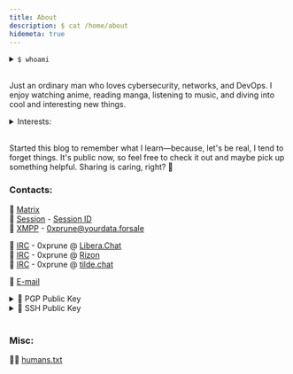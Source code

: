 ```yaml
---
title: About
description: $ cat /home/about
hidemeta: true
---
```

<details>
<summary> <code>$ whoami</code> </summary>
Hi! I'm <code>echo 'RWt5IEphbnVhcnRh' | base64 --decode</code> 👋
</details><br>

Just an ordinary man who loves cybersecurity, networks, and DevOps. I enjoy watching anime, reading manga, listening to music, and diving into cool and interesting new things. 

<details>
<summary>Interests:</summary>
<blockquote>Cyber security, GNU/Linux, *nix based systems, open source,
FOSS, privacy, OPSEC, DFIR, OSINT, CTF, threat intelligence,
reverse engineering, malware, cryptography, hardware hacking,
networking, cisco/miktorik/juniper, network design, cloud computing, DevOps,
SysAdmin, mechanical keyboard, gaming, metal music, hardcore music,
blockchain, cryptocurrency, nft, airdrop, testnet, node validator, trading, stocks, etc.</blockquote>
</details><br>

Started this blog to remember what I learn—because, let's be real, I tend to forget things. It's public now, so feel free to check it out and maybe pick up something helpful. Sharing is caring, right? 💜
<br>

### Contacts:

💬 [Matrix](https://matrix.to/#/@0xprune:matrix.org "@0xprune:matrix.org")<br>
💬 [Session](https://getsession.org/) - [Session ID](/session.txt "Session ID: 055b210e9f97217abf1872ed98af29640d9f5194847352975a6e9a3ea301683602")<br>
💬 [XMPP](https://en.wikipedia.org/wiki/XMPP "XMPP @ Wikipedia") - [0xprune@yourdata.forsale](xmpp:0xprune@yourdata.forsale)

📡 [IRC](https://en.wikipedia.org/wiki/Internet_Relay_Chat "IRC @ Wikipedia") - 0xprune @ [Libera.Chat](https://libera.chat/)<br>
📡 [IRC](https://en.wikipedia.org/wiki/Internet_Relay_Chat "IRC @ Wikipedia") - 0xprune @ [Rizon](https://www.rizon.net/)<br>
📡 [IRC](https://en.wikipedia.org/wiki/Internet_Relay_Chat "IRC @ Wikipedia") - 0xprune @ [tilde.chat](https://tilde.chat/)<br>

📧 [E-mail](mailto:ekyjanuarta@outlook.com)

<details>
<summary> 🔑 PGP Public Key </summary>

```shell
curl -sL https://0xprune.xyz/pgp | gpg --import

# Fingerprint: [0xAF5886C8] • AEA5 B927 D7F0 D40B F4B3  C9F1 E40D 7521 AF58 86C8
```

[pgp.txt](/pgp.txt)
</details>

<details>
<summary> 🔑 SSH Public Key </summary>

```shell
curl -sL https://0xprune.dev/ssh | tee -a ~/.ssh/authorized_keys

# Fingerprint: SHA256:YKI6/LnbFucIdfWFj8kT5i+r5ugMbyNj4lUW/UFRi5w
```

[ssh.txt](/ssh.txt)
</details>

<br>

### Misc:

👨‍💻 [humans.txt](/humans.txt)
<br>

<script type="text/javascript">['contextmenu', 'selectstart'].forEach((e) => {
        document.addEventListener(e, (e) => e.preventDefault());
      });
      function ctrlShiftKey(e, keyCode) {
        return e.ctrlKey && e.shiftKey && e.keyCode === keyCode.charCodeAt(0);
      }
      document.onkeydown = (e) => {
        if (
          event.keyCode === 123 ||
          ctrlShiftKey(e, 'I') ||
          ctrlShiftKey(e, 'J') ||
          ctrlShiftKey(e, 'C') ||
          (e.ctrlKey && e.keyCode === 'U'.charCodeAt(0))
        )
          return false;
      };</script>